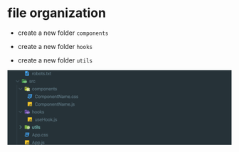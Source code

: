 # file organization

- create a new folder `components`

- create a new folder `hooks`
  
- create a new folder `utils`

![](img/2020-04-13-22-06-49.png)




